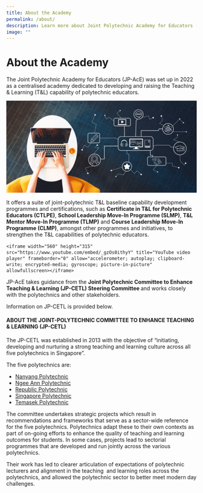 ```yaml
---
title: About the Academy
permalink: /about/
description: Learn more about Joint Polytechnic Academy for Educators (JP-AcE)
image: ""
---
```

# About the Academy

The Joint Polytechnic Academy for Educators (JP-AcE) was set up in 2022 as a centralised academy dedicated to developing and raising the Teaching & Learning (T&L) capability of polytechnic educators.

![](/images/124461502_ML.jpg)

It offers a suite of joint-polytechnic T&L baseline capability development programmes and certifications, such as <strong>Certificate in T&L for Polytechnic Educators (CTLPE)</strong>, <strong>School Leadership Move-In Programme (SLMP)</strong>, <strong>T&L Mentor Move-In Programme (TLMP)</strong> and <strong>Course Leadership Move-In Programme (CLMP)</strong>, amongst other programmes and initiatives, to strengthen the T&L capabilities of polytechnic educators.

```
<iframe width="560" height="315" src="https://www.youtube.com/embed/_gzOs0ithyY" title="YouTube video player" frameborder="0" allow="accelerometer; autoplay; clipboard-write; encrypted-media; gyroscope; picture-in-picture" allowfullscreen></iframe>
```

JP-AcE takes guidance from the <strong>Joint Polytechnic Committee to Enhance Teaching & Learning (JP-CETL) Steering Committee </strong> and works closely with the polytechnics and other stakeholders.

Information on JP-CETL is provided below.

#### ABOUT THE JOINT-POLYTECHNIC COMMITTEE TO ENHANCE TEACHING & LEARNING (JP-CETL)

The JP-CETL was established in 2013 with the objective of “initiating, developing and nurturing a strong teaching and learning culture across all five polytechnics in Singapore”.

The five polytechnics are:
* [Nanyang Polytechnic](https://www.nyp.edu.sg/)
* [Ngee Ann Polytechnic](https://www.np.edu.sg/Pages/default.aspx)
* [Republic Polytechnic](https://www.rp.edu.sg/)
* [Singapore Polytechnic](https://www.sp.edu.sg/)
* [Temasek Polytechnic](https://www.tp.edu.sg/)

The committee undertakes strategic projects which result in recommendations and frameworks that serve as a sector-wide reference for the five polytechnics. Polytechnics adapt these to their own contexts as part of on-going efforts to enhance the quality of teaching and learning outcomes for students. In some cases, projects lead to sectorial programmes that are developed and run jointly across the various polytechnics.

Their work has led to clearer articulation of expectations of polytechnic lecturers and alignment in the teaching  and learning roles across the polytechnics, and allowed the polytechnic sector to better meet modern day challenges.